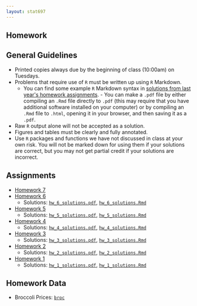 ```yaml
---
layout: stat697
---
```

  
Homework
-------

## General Guidelines
* Printed copies always due by the beginning of class (10:00am) on Tuesdays.
* Problems that require use of `R` must be written up using `R` Markdown. 
    - You can find some example `R` Markdown syntax in [solutions from last year's homework assignments](https://github.com/maryclare/atsa/homework).     - You can make a `.pdf` file by either compiling an `.Rmd` file directly to `.pdf` (this may require that you have additional software installed on your computer) or by compiling an `.Rmd` file to `.html`, opening it in your browser, and then saving it as a `.pdf`.
* Raw `R` output alone will not be accepted as a solution.
* Figures and tables must be clearly and fully annotated.
* Use `R` packages and functions we have not discussed in class at your own risk. You will not be marked down for using them if your solutions are correct, but you may not get partial credit if your solutions are incorrect.



## Assignments
* [Homework 7](https://maryclare.github.io/stat697/content/homework/hw_7.pdf)
* [Homework 6](https://maryclare.github.io/stat697/content/homework/hw_6.pdf)
  - Solutions: [`hw_6_solutions.pdf`](https://maryclare.github.io/stat697/content/homework/hw_6_solutions.pdf), [`hw_6_solutions.Rmd`](https://maryclare.github.io/stat697/content/homework/hw_6_solutions.Rmd)
* [Homework 5](https://maryclare.github.io/stat697/content/homework/hw_5.pdf)
  - Solutions: [`hw_5_solutions.pdf`](https://maryclare.github.io/stat697/content/homework/hw_5_solutions.pdf), [`hw_5_solutions.Rmd`](https://maryclare.github.io/stat697/content/homework/hw_5_solutions.Rmd)
* [Homework 4](https://maryclare.github.io/stat697/content/homework/hw_4.pdf)
  - Solutions: [`hw_4_solutions.pdf`](https://maryclare.github.io/stat697/content/homework/hw_4_solutions.pdf), [`hw_4_solutions.Rmd`](https://maryclare.github.io/stat697/content/homework/hw_4_solutions.Rmd)
* [Homework 3](https://maryclare.github.io/stat697/content/homework/hw_3.pdf)
  - Solutions: [`hw_3_solutions.pdf`](https://maryclare.github.io/stat697/content/homework/hw_3_solutions.pdf), [`hw_3_solutions.Rmd`](https://maryclare.github.io/stat697/content/homework/hw_3_solutions.Rmd)
* [Homework 2](https://maryclare.github.io/stat697/content/homework/hw_2.pdf)
  - Solutions: [`hw_2_solutions.pdf`](https://maryclare.github.io/stat697/content/homework/hw_2_solutions.pdf), [`hw_2_solutions.Rmd`](https://maryclare.github.io/stat697/content/homework/hw_2_solutions.Rmd)
* [Homework 1](https://maryclare.github.io/stat697/content/homework/hw_1.pdf)
  - Solutions: [`hw_1_solutions.pdf`](https://maryclare.github.io/stat697/content/homework/hw_1_solutions.pdf), [`hw_1_solutions.Rmd`](https://maryclare.github.io/stat697/content/homework/hw_1_solutions.Rmd)


## Homework Data
* Broccoli Prices: [`broc`](https://maryclare.github.io/stat697/content/data/broc.RData)


    